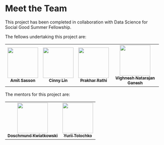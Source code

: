 # Meet the Team

This project has been completed in collaboration with Data Science for Social Good Summer Fellowship. 

The fellows undertaking this project are: 

<table>
  <tr>
    <td align="center"><a href="https://github.com/amitSasson"><img src="https://avatars.githubusercontent.com/u/44767201?v=4" width="100px;" alt=""/><br /><sub><b>Amit Sasson</b></sub></a><br /></td>
    <td align="center"><a href="https://github.com/CinnyLin"><img src="https://avatars.githubusercontent.com/u/45028889?v=4" width="100px;" alt=""/><br /><sub><b>Cinny Lin</b></sub></a><br /></td>
    <td align="center"><a href="https://prakharrathi25.netlify.app/"><img src="https://avatars.githubusercontent.com/u/38958532?v=4" width="100px;" alt=""/><br /><sub><b>Prakhar Rathi</b></sub></a><br /></td> 
    <td align="center"><a href="https://github.com/VighneshNatarajanGanesh"><img src="https://media-exp1.licdn.com/dms/image/C5603AQE4UR-P4qFxrQ/profile-displayphoto-shrink_400_400/0/1622238265212?e=1633564800&v=beta&t=OCqJpAhZ1-YXfb4QHyQ9sSLg9Ydd3bARHFBADDXLT84" width="100px;" alt=""/><br /><sub><b>Vighnesh Natarajan Ganesh</b></sub></a><br /></td> 
  </tr>
</table>

The mentors for this project are:

<table>
  <tr>
    <td align="center"><a href="mailto:doschmund.kwiatkowski@gmail.com"><img src="https://warwick.ac.uk/research/data-science/warwick-data/dssgx/2021-fellows-mentors/doschmund.png" width="100px;" alt=""/><br /><sub><b>Doschmund Kwiatkowski</b></sub></a><br /></td> 
    <td align="center"><a href="https://www.linkedin.com/in/yurii-tolochko-050376162/"><img src="https://media-exp1.licdn.com/dms/image/C4D03AQGhssWzzWDb7g/profile-displayphoto-shrink_200_200/0/1565367212984?e=1635379200&v=beta&t=YzVcRBEO0PRId__SS6UlEl51e8Ia-pjp2Xy0A60dGpg" width="100px;" alt=""/><br /><sub><b>Yurii Tolochko</b></sub></a><br /></td> 
  </tr>
</table>